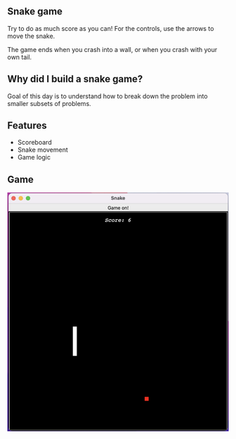 ## Snake game

Try to do as much score as you can! For the controls, use the arrows to move the snake. 

The game ends when you crash into a wall, or when you crash with your own tail.

## Why did I build a snake game?

Goal of this day is to understand how to break down the problem into smaller subsets of problems.

## Features

* Scoreboard
* Snake movement
* Game logic

## Game
![alt text](https://github.com/dbgoytia/algorithms/blob/0baa174b044341f2d077ea63ce89fbbb6a4ef78e/pro-bootcamp/021_snake_game/snake.png?raw=true)